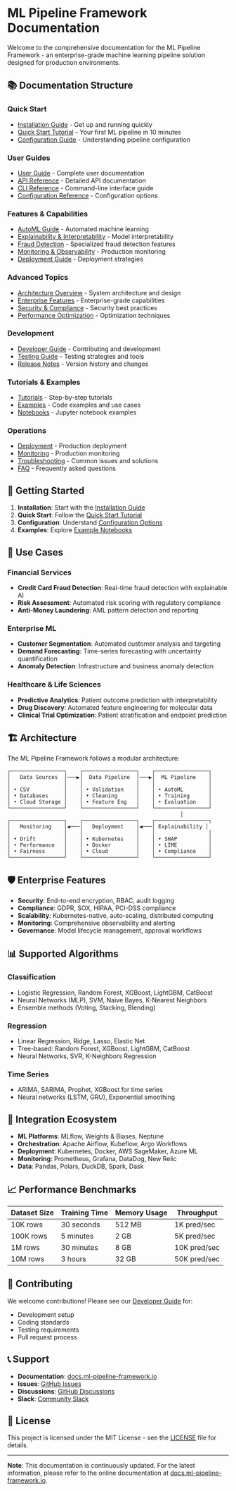 # ML Pipeline Framework Documentation

Welcome to the comprehensive documentation for the ML Pipeline Framework - an enterprise-grade machine learning pipeline solution designed for production environments.

## 📚 Documentation Structure

### Quick Start
- [Installation Guide](installation.md) - Get up and running quickly
- [Quick Start Tutorial](quick_start.md) - Your first ML pipeline in 10 minutes
- [Configuration Guide](configuration/README.md) - Understanding pipeline configuration

### User Guides
- [User Guide](user_guide.md) - Complete user documentation
- [API Reference](api/README.md) - Detailed API documentation
- [CLI Reference](cli_reference.md) - Command-line interface guide
- [Configuration Reference](configuration/README.md) - Configuration options

### Features & Capabilities
- [AutoML Guide](features/automl.md) - Automated machine learning
- [Explainability & Interpretability](features/explainability.md) - Model interpretability
- [Fraud Detection](features/fraud_detection.md) - Specialized fraud detection features
- [Monitoring & Observability](features/monitoring.md) - Production monitoring
- [Deployment Guide](deployment/README.md) - Deployment strategies

### Advanced Topics
- [Architecture Overview](architecture/README.md) - System architecture and design
- [Enterprise Features](enterprise/README.md) - Enterprise-grade capabilities
- [Security & Compliance](security/README.md) - Security best practices
- [Performance Optimization](performance/README.md) - Optimization techniques

### Development
- [Developer Guide](development/README.md) - Contributing and development
- [Testing Guide](development/testing.md) - Testing strategies and tools
- [Release Notes](CHANGELOG.md) - Version history and changes

### Tutorials & Examples
- [Tutorials](tutorials/README.md) - Step-by-step tutorials
- [Examples](examples/README.md) - Code examples and use cases
- [Notebooks](../notebooks/README.md) - Jupyter notebook examples

### Operations
- [Deployment](deployment/README.md) - Production deployment
- [Monitoring](operations/monitoring.md) - Production monitoring
- [Troubleshooting](operations/troubleshooting.md) - Common issues and solutions
- [FAQ](FAQ.md) - Frequently asked questions

## 🚀 Getting Started

1. **Installation**: Start with the [Installation Guide](installation.md)
2. **Quick Start**: Follow the [Quick Start Tutorial](quick_start.md)
3. **Configuration**: Understand [Configuration Options](configuration/README.md)
4. **Examples**: Explore [Example Notebooks](../notebooks/README.md)

## 🎯 Use Cases

### Financial Services
- **Credit Card Fraud Detection**: Real-time fraud detection with explainable AI
- **Risk Assessment**: Automated risk scoring with regulatory compliance
- **Anti-Money Laundering**: AML pattern detection and reporting

### Enterprise ML
- **Customer Segmentation**: Automated customer analysis and targeting
- **Demand Forecasting**: Time-series forecasting with uncertainty quantification
- **Anomaly Detection**: Infrastructure and business anomaly detection

### Healthcare & Life Sciences
- **Predictive Analytics**: Patient outcome prediction with interpretability
- **Drug Discovery**: Automated feature engineering for molecular data
- **Clinical Trial Optimization**: Patient stratification and endpoint prediction

## 🏗️ Architecture

The ML Pipeline Framework follows a modular architecture:

```
┌─────────────────┐    ┌─────────────────┐    ┌─────────────────┐
│   Data Sources  │───▶│  Data Pipeline  │───▶│  ML Pipeline    │
│                 │    │                 │    │                 │
│ • CSV           │    │ • Validation    │    │ • AutoML        │
│ • Databases     │    │ • Cleaning      │    │ • Training      │
│ • Cloud Storage │    │ • Feature Eng   │    │ • Evaluation    │
└─────────────────┘    └─────────────────┘    └─────────────────┘
                                                       │
┌─────────────────┐    ┌─────────────────┐    ┌─────────────────┐
│   Monitoring    │◀───│   Deployment    │◀───│ Explainability │
│                 │    │                 │    │                 │
│ • Drift         │    │ • Kubernetes    │    │ • SHAP          │
│ • Performance   │    │ • Docker        │    │ • LIME          │
│ • Fairness      │    │ • Cloud         │    │ • Compliance    │
└─────────────────┘    └─────────────────┘    └─────────────────┘
```

## 🛡️ Enterprise Features

- **Security**: End-to-end encryption, RBAC, audit logging
- **Compliance**: GDPR, SOX, HIPAA, PCI-DSS compliance
- **Scalability**: Kubernetes-native, auto-scaling, distributed computing
- **Monitoring**: Comprehensive observability and alerting
- **Governance**: Model lifecycle management, approval workflows

## 📊 Supported Algorithms

### Classification
- Logistic Regression, Random Forest, XGBoost, LightGBM, CatBoost
- Neural Networks (MLP), SVM, Naive Bayes, K-Nearest Neighbors
- Ensemble methods (Voting, Stacking, Blending)

### Regression
- Linear Regression, Ridge, Lasso, Elastic Net
- Tree-based: Random Forest, XGBoost, LightGBM, CatBoost
- Neural Networks, SVR, K-Neighbors Regression

### Time Series
- ARIMA, SARIMA, Prophet, XGBoost for time series
- Neural networks (LSTM, GRU), Exponential smoothing

## 🔧 Integration Ecosystem

- **ML Platforms**: MLflow, Weights & Biases, Neptune
- **Orchestration**: Apache Airflow, Kubeflow, Argo Workflows
- **Deployment**: Kubernetes, Docker, AWS SageMaker, Azure ML
- **Monitoring**: Prometheus, Grafana, DataDog, New Relic
- **Data**: Pandas, Polars, DuckDB, Spark, Dask

## 📈 Performance Benchmarks

| Dataset Size | Training Time | Memory Usage | Throughput    |
|-------------|---------------|--------------|---------------|
| 10K rows    | 30 seconds    | 512 MB       | 1K pred/sec   |
| 100K rows   | 5 minutes     | 2 GB         | 5K pred/sec   |
| 1M rows     | 30 minutes    | 8 GB         | 10K pred/sec  |
| 10M rows    | 3 hours       | 32 GB        | 50K pred/sec  |

## 🤝 Contributing

We welcome contributions! Please see our [Developer Guide](development/README.md) for:
- Development setup
- Coding standards
- Testing requirements
- Pull request process

## 📞 Support

- **Documentation**: [docs.ml-pipeline-framework.io](https://docs.ml-pipeline-framework.io)
- **Issues**: [GitHub Issues](https://github.com/ml-pipeline-framework/issues)
- **Discussions**: [GitHub Discussions](https://github.com/ml-pipeline-framework/discussions)
- **Slack**: [Community Slack](https://ml-pipeline-framework.slack.com)

## 📄 License

This project is licensed under the MIT License - see the [LICENSE](../LICENSE) file for details.

---

**Note**: This documentation is continuously updated. For the latest information, please refer to the online documentation at [docs.ml-pipeline-framework.io](https://docs.ml-pipeline-framework.io).
